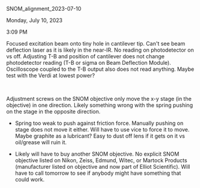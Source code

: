 SNOM\_alignment\_2023-07-10

Monday, July 10, 2023

3:09 PM

Focused excitation beam onto tiny hole in cantilever tip. Can't see beam deflection laser as it is likely in the near-IR. No reading on photodetector on vs off. Adjusting T-B and position of cantilever does not change photodetector reading (T-B or sigma on Beam Deflection Module). Oscilloscope coupled to the T-B output also does not read anything. Maybe test with the Verdi at lowest power?

 

Adjustment screws on the SNOM objective only move the x-y stage (in the objective) in one direction. Likely something wrong with the spring pushing on the stage in the opposite direction.

-   Spring too weak to push against friction force. Manually pushing on stage does not move it either. Will have to use vice to force it to move. Maybe graphite as a lubricant? Easy to dust off lens if it gets on it vs oil/grease will ruin it.

-   Likely will have to buy another SNOM objective. No explicit SNOM objective listed on Nikon, Zeiss, Edmund, Witec, or Martock Products (manufacturer listed on objective and now part of Elliot Scientific). Will have to call tomorrow to see if anybody might have something that could work.
